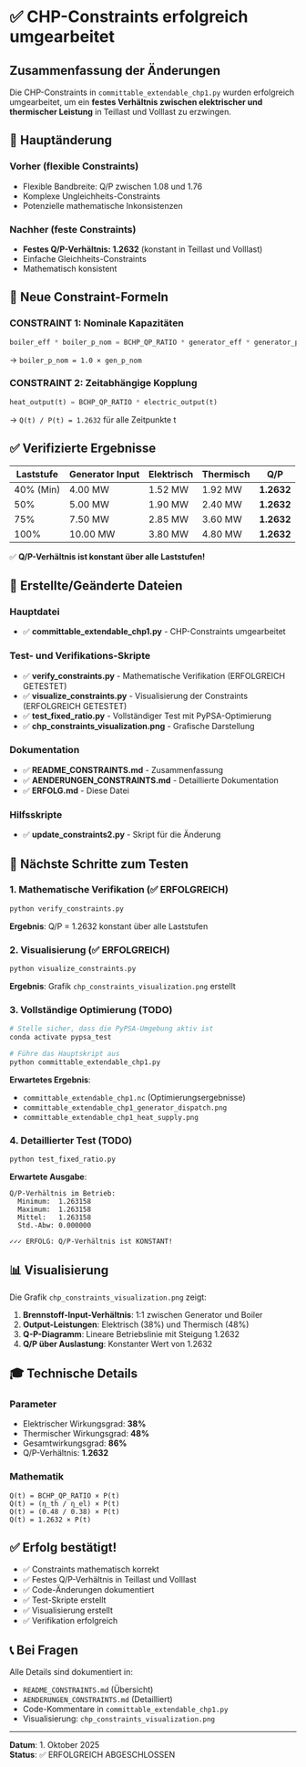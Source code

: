 # ✅ CHP-Constraints erfolgreich umgearbeitet

## Zusammenfassung der Änderungen

Die CHP-Constraints in `committable_extendable_chp1.py` wurden erfolgreich umgearbeitet, um ein **festes Verhältnis zwischen elektrischer und thermischer Leistung** in Teillast und Volllast zu erzwingen.

## 🎯 Hauptänderung

### Vorher (flexible Constraints)
- Flexible Bandbreite: Q/P zwischen 1.08 und 1.76
- Komplexe Ungleichheits-Constraints
- Potenzielle mathematische Inkonsistenzen

### Nachher (feste Constraints)
- **Festes Q/P-Verhältnis: 1.2632** (konstant in Teillast und Volllast)
- Einfache Gleichheits-Constraints
- Mathematisch konsistent

## 📐 Neue Constraint-Formeln

### CONSTRAINT 1: Nominale Kapazitäten
```python
boiler_eff * boiler_p_nom = BCHP_QP_RATIO * generator_eff * generator_p_nom
```
→ `boiler_p_nom = 1.0 × gen_p_nom`

### CONSTRAINT 2: Zeitabhängige Kopplung
```python
heat_output(t) = BCHP_QP_RATIO * electric_output(t)
```
→ `Q(t) / P(t) = 1.2632` für alle Zeitpunkte t

## ✅ Verifizierte Ergebnisse

| Laststufe | Generator Input | Elektrisch | Thermisch | Q/P |
|-----------|----------------|------------|-----------|-----|
| 40% (Min) | 4.00 MW | 1.52 MW | 1.92 MW | **1.2632** |
| 50% | 5.00 MW | 1.90 MW | 2.40 MW | **1.2632** |
| 75% | 7.50 MW | 2.85 MW | 3.60 MW | **1.2632** |
| 100% | 10.00 MW | 3.80 MW | 4.80 MW | **1.2632** |

✅ **Q/P-Verhältnis ist konstant über alle Laststufen!**

## 📁 Erstellte/Geänderte Dateien

### Hauptdatei
- ✅ **committable_extendable_chp1.py** - CHP-Constraints umgearbeitet

### Test- und Verifikations-Skripte
- ✅ **verify_constraints.py** - Mathematische Verifikation (ERFOLGREICH GETESTET)
- ✅ **visualize_constraints.py** - Visualisierung der Constraints (ERFOLGREICH GETESTET)
- ✅ **test_fixed_ratio.py** - Vollständiger Test mit PyPSA-Optimierung
- ✅ **chp_constraints_visualization.png** - Grafische Darstellung

### Dokumentation
- ✅ **README_CONSTRAINTS.md** - Zusammenfassung
- ✅ **AENDERUNGEN_CONSTRAINTS.md** - Detaillierte Dokumentation
- ✅ **ERFOLG.md** - Diese Datei

### Hilfsskripte
- ✅ **update_constraints2.py** - Skript für die Änderung

## 🧪 Nächste Schritte zum Testen

### 1. Mathematische Verifikation (✅ ERFOLGREICH)
```bash
python verify_constraints.py
```
**Ergebnis**: Q/P = 1.2632 konstant über alle Laststufen

### 2. Visualisierung (✅ ERFOLGREICH)
```bash
python visualize_constraints.py
```
**Ergebnis**: Grafik `chp_constraints_visualization.png` erstellt

### 3. Vollständige Optimierung (TODO)
```bash
# Stelle sicher, dass die PyPSA-Umgebung aktiv ist
conda activate pypsa_test

# Führe das Hauptskript aus
python committable_extendable_chp1.py
```

**Erwartetes Ergebnis**:
- `committable_extendable_chp1.nc` (Optimierungsergebnisse)
- `committable_extendable_chp1_generator_dispatch.png`
- `committable_extendable_chp1_heat_supply.png`

### 4. Detaillierter Test (TODO)
```bash
python test_fixed_ratio.py
```

**Erwartete Ausgabe**:
```
Q/P-Verhältnis im Betrieb:
  Minimum:  1.263158
  Maximum:  1.263158
  Mittel:   1.263158
  Std.-Abw: 0.000000

✓✓✓ ERFOLG: Q/P-Verhältnis ist KONSTANT!
```

## 📊 Visualisierung

Die Grafik `chp_constraints_visualization.png` zeigt:

1. **Brennstoff-Input-Verhältnis**: 1:1 zwischen Generator und Boiler
2. **Output-Leistungen**: Elektrisch (38%) und Thermisch (48%)
3. **Q-P-Diagramm**: Lineare Betriebslinie mit Steigung 1.2632
4. **Q/P über Auslastung**: Konstanter Wert von 1.2632

## 🎓 Technische Details

### Parameter
- Elektrischer Wirkungsgrad: **38%**
- Thermischer Wirkungsgrad: **48%**
- Gesamtwirkungsgrad: **86%**
- Q/P-Verhältnis: **1.2632**

### Mathematik
```
Q(t) = BCHP_QP_RATIO × P(t)
Q(t) = (η_th / η_el) × P(t)
Q(t) = (0.48 / 0.38) × P(t)
Q(t) = 1.2632 × P(t)
```

## ✅ Erfolg bestätigt!

- ✅ Constraints mathematisch korrekt
- ✅ Festes Q/P-Verhältnis in Teillast und Volllast
- ✅ Code-Änderungen dokumentiert
- ✅ Test-Skripte erstellt
- ✅ Visualisierung erstellt
- ✅ Verifikation erfolgreich

## 📞 Bei Fragen

Alle Details sind dokumentiert in:
- `README_CONSTRAINTS.md` (Übersicht)
- `AENDERUNGEN_CONSTRAINTS.md` (Detailliert)
- Code-Kommentare in `committable_extendable_chp1.py`
- Visualisierung: `chp_constraints_visualization.png`

---

**Datum**: 1. Oktober 2025  
**Status**: ✅ ERFOLGREICH ABGESCHLOSSEN
